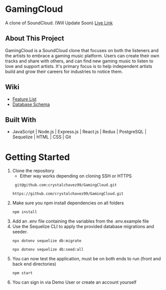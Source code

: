 # GamingCloud
A clone of SoundCloud.
(Will Update Soon)
[Live Link](https://gamingcloud.herokuapp.com/)
## About This Project
GamingCloud is a SoundCloud clone that focuses on both the listeners and the artists to embrace a gaming music platform. Users can create their own tracks and share with others, and can find new gaming music to listen to love and support artists. It's primary focus is to help independent artists build and grow their careers for industries to notice them.
## Wiki
* [Feature List](https://github.com/crystalchavez99/GamingCloud/wiki/Feature-List)
* [Database Schema](https://github.com/crystalchavez99/GamingCloud/wiki/Database-Schema)

## Built With
* JavaScript | Node.js | Express.js | React.js | Redux | PostgreSQL | Sequelize | HTML | CSS | Git
# Getting Started
1. Clone the repository
   * Either way works depending on cloning SSH or HTTPS
    ```
     git@github.com:crystalchavez99/GamingCloud.git
     ```
    ```
    https://github.com/crystalchavez99/GamingCloud.git
    ```
2. Make sure you npm install dependencies on all folders
    ```
    npm install
    ```
3. Add an .env file containing the variables from the .env.example file
4. Use the Sequelize CLI to apply the provided database migrations and seeder.
   ```
   npx dotenv sequelize db:migrate
   ```
   ```
   npx dotenv sequelize db:seed:all
   ```
5. You can now test the application, must be on both ends to run (front and back end directories)
   ```
   npm start
   ```
6. You can sign in via Demo User or create an account yourself
